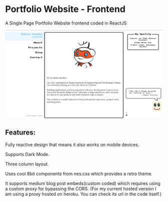 # Portfolio Website - Frontend

A Single Page Portfolio Website frontend coded in ReactJS 

<img src="screenshots/screenshot1.png" width="800"/>

## Features:
Fully reactive design that means it also works on mobile devices.

Supports Dark Mode.

Three column layout.

Uses cool 8bit components from nes.css which provides a retro theme.

It supports medium blog post embeds(custom coded) which requires using a custom proxy for bypassing the CORS. 
(For my current hosted version I am using a proxy hosted on heroku. You can check its url in the code itself.)
